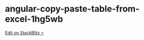 # angular-copy-paste-table-from-excel-1hg5wb

[Edit on StackBlitz ⚡️](https://stackblitz.com/edit/angular-copy-paste-table-from-excel-1hg5wb)